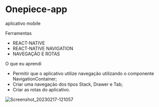 # Onepiece-app
aplicativo mobile

Ferramentas
- REACT-NATIVE
- REACT-NATIVE NAVIGATION
- NAVEGAÇÃO E ROTAS

O que eu aprendi
- Permitir que o aplicativo utilize navegação
utilizando o componente NavigationContainer;
- Criar uma navegação 
dos tipos Stack, Drawer e Tab;
- Criar as rotas do aplicativo.


![Screenshot_20230217-121057](https://user-images.githubusercontent.com/118133517/219718232-1bf77c4c-2a39-474f-aa86-e68a24cc66e6.png)
